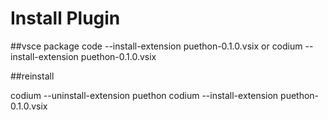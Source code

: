 # Install Plugin
##vsce package
code --install-extension puethon-0.1.0.vsix
or
codium --install-extension puethon-0.1.0.vsix

##reinstall

codium --uninstall-extension puethon
codium --install-extension puethon-0.1.0.vsix